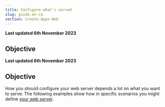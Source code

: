 ```yaml
---
title: Configure what's served
slug: guide.en-ca
section: Create-Apps-Web
---
```


**Last updated 6th November 2023**



## Objective  

**Last updated 6th November 2023**



## Objective  

How you should configure your web server depends a lot on what you want to serve.
The following examples show how in specific scenarios you might define [your web server](../app-reference.md#web).
